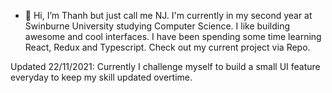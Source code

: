 - 👋 Hi, I’m Thanh but just call me NJ. I'm currently in my second year at Swinburne University studying Computer Science. I like building awesome and 
cool interfaces. I have been spending some time learning React, Redux and Typescript. 
Check out my current project via Repo. 

Updated 22/11/2021: Currently I challenge myself to build a small UI feature everyday to keep my skill updated overtime. 


